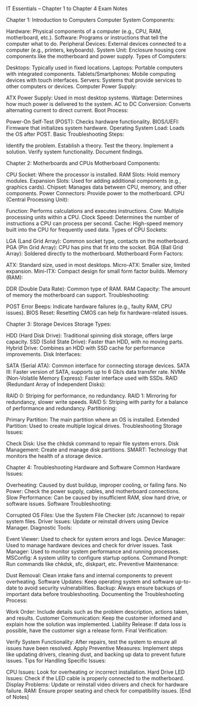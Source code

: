 IT Essentials – Chapter 1 to Chapter 4 Exam Notes

Chapter 1: Introduction to Computers
Computer System Components:

Hardware: Physical components of a computer (e.g., CPU, RAM, motherboard, etc.).
Software: Programs or instructions that tell the computer what to do.
Peripheral Devices: External devices connected to a computer (e.g., printers, keyboards).
System Unit: Enclosure housing core components like the motherboard and power supply.
Types of Computers:

Desktops: Typically used in fixed locations.
Laptops: Portable computers with integrated components.
Tablets/Smartphones: Mobile computing devices with touch interfaces.
Servers: Systems that provide services to other computers or devices.
Computer Power Supply:

ATX Power Supply: Used in most desktop systems.
Wattage: Determines how much power is delivered to the system.
AC to DC Conversion: Converts alternating current to direct current.
Boot Process:

Power-On Self-Test (POST): Checks hardware functionality.
BIOS/UEFI: Firmware that initializes system hardware.
Operating System Load: Loads the OS after POST.
Basic Troubleshooting Steps:

Identify the problem.
Establish a theory.
Test the theory.
Implement a solution.
Verify system functionality.
Document findings.


Chapter 2: Motherboards and CPUs
Motherboard Components:

CPU Socket: Where the processor is installed.
RAM Slots: Hold memory modules.
Expansion Slots: Used for adding additional components (e.g., graphics cards).
Chipset: Manages data between CPU, memory, and other components.
Power Connectors: Provide power to the motherboard.
CPU (Central Processing Unit):

Function: Performs calculations and executes instructions.
Core: Multiple processing units within a CPU.
Clock Speed: Determines the number of instructions a CPU can process per second.
Cache: High-speed memory built into the CPU for frequently used data.
Types of CPU Sockets:

LGA (Land Grid Array): Common socket type, contacts on the motherboard.
PGA (Pin Grid Array): CPU has pins that fit into the socket.
BGA (Ball Grid Array): Soldered directly to the motherboard.
Motherboard Form Factors:

ATX: Standard size, used in most desktops.
Micro-ATX: Smaller size, limited expansion.
Mini-ITX: Compact design for small form factor builds.
Memory (RAM):

DDR (Double Data Rate): Common type of RAM.
RAM Capacity: The amount of memory the motherboard can support.
Troubleshooting:

POST Error Beeps: Indicate hardware failures (e.g., faulty RAM, CPU issues).
BIOS Reset: Resetting CMOS can help fix hardware-related issues.


Chapter 3: Storage Devices
Storage Types:

HDD (Hard Disk Drive): Traditional spinning disk storage, offers large capacity.
SSD (Solid State Drive): Faster than HDD, with no moving parts.
Hybrid Drive: Combines an HDD with SSD cache for performance improvements.
Disk Interfaces:

SATA (Serial ATA): Common interface for connecting storage devices.
SATA III: Faster version of SATA, supports up to 6 Gb/s data transfer rate.
NVMe (Non-Volatile Memory Express): Faster interface used with SSDs.
RAID (Redundant Array of Independent Disks):

RAID 0: Striping for performance, no redundancy.
RAID 1: Mirroring for redundancy, slower write speeds.
RAID 5: Striping with parity for a balance of performance and redundancy.
Partitioning:

Primary Partition: The main partition where an OS is installed.
Extended Partition: Used to create multiple logical drives.
Troubleshooting Storage Issues:

Check Disk: Use the chkdsk command to repair file system errors.
Disk Management: Create and manage disk partitions.
SMART: Technology that monitors the health of a storage device.


Chapter 4: Troubleshooting Hardware and Software
Common Hardware Issues:

Overheating: Caused by dust buildup, improper cooling, or failing fans.
No Power: Check the power supply, cables, and motherboard connections.
Slow Performance: Can be caused by insufficient RAM, slow hard drive, or software issues.
Software Troubleshooting:

Corrupted OS Files: Use the System File Checker (sfc /scannow) to repair system files.
Driver Issues: Update or reinstall drivers using Device Manager.
Diagnostic Tools:

Event Viewer: Used to check for system errors and logs.
Device Manager: Used to manage hardware devices and check for driver issues.
Task Manager: Used to monitor system performance and running processes.
MSConfig: A system utility to configure startup options.
Command Prompt: Run commands like chkdsk, sfc, diskpart, etc.
Preventive Maintenance:

Dust Removal: Clean intake fans and internal components to prevent overheating.
Software Updates: Keep operating system and software up-to-date to avoid security vulnerabilities.
Backup: Always ensure backups of important data before troubleshooting.
Documenting the Troubleshooting Process:

Work Order: Include details such as the problem description, actions taken, and results.
Customer Communication: Keep the customer informed and explain how the solution was implemented.
Liability Release: If data loss is possible, have the customer sign a release form.
Final Verification:

Verify System Functionality: After repairs, test the system to ensure all issues have been resolved.
Apply Preventive Measures: Implement steps like updating drivers, cleaning dust, and backing up data to prevent future issues.
Tips for Handling Specific Issues:

CPU Issues: Look for overheating or incorrect installation.
Hard Drive LED Issues: Check if the LED cable is properly connected to the motherboard.
Display Problems: Update or reinstall video drivers and check for hardware failure.
RAM: Ensure proper seating and check for compatibility issues.
[End of Notes]
